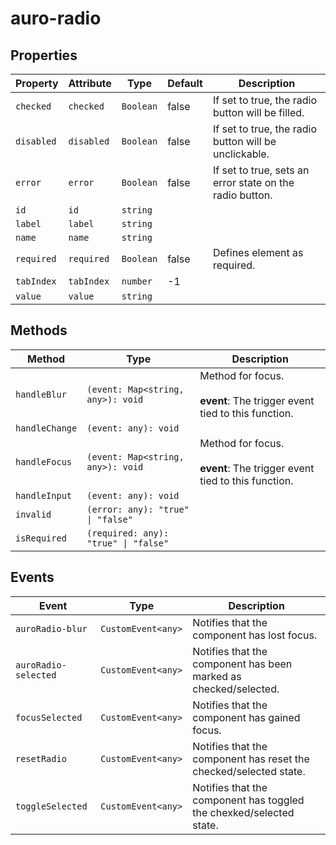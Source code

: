 # auro-radio

## Properties

| Property   | Attribute  | Type      | Default | Description                                      |
|------------|------------|-----------|---------|--------------------------------------------------|
| `checked`  | `checked`  | `Boolean` | false   | If set to true, the radio button will be filled. |
| `disabled` | `disabled` | `Boolean` | false   | If set to true, the radio button will be unclickable. |
| `error`    | `error`    | `Boolean` | false   | If set to true, sets an error state on the radio button. |
| `id`       | `id`       | `string`  |         |                                                  |
| `label`    | `label`    | `string`  |         |                                                  |
| `name`     | `name`     | `string`  |         |                                                  |
| `required` | `required` | `Boolean` | false   | Defines element as required.                     |
| `tabIndex` | `tabIndex` | `number`  | -1      |                                                  |
| `value`    | `value`    | `string`  |         |                                                  |

## Methods

| Method         | Type                                 | Description                                      |
|----------------|--------------------------------------|--------------------------------------------------|
| `handleBlur`   | `(event: Map<string, any>): void`    | Method for focus.<br /><br />**event**: The trigger event tied to this function. |
| `handleChange` | `(event: any): void`                 |                                                  |
| `handleFocus`  | `(event: Map<string, any>): void`    | Method for focus.<br /><br />**event**: The trigger event tied to this function. |
| `handleInput`  | `(event: any): void`                 |                                                  |
| `invalid`      | `(error: any): "true" \| "false"`    |                                                  |
| `isRequired`   | `(required: any): "true" \| "false"` |                                                  |

## Events

| Event                | Type               | Description                                      |
|----------------------|--------------------|--------------------------------------------------|
| `auroRadio-blur`     | `CustomEvent<any>` | Notifies that the component has lost focus.      |
| `auroRadio-selected` | `CustomEvent<any>` | Notifies that the component has been marked as checked/selected. |
| `focusSelected`      | `CustomEvent<any>` | Notifies that the component has gained focus.    |
| `resetRadio`         | `CustomEvent<any>` | Notifies that the component has reset the checked/selected state. |
| `toggleSelected`     | `CustomEvent<any>` | Notifies that the component has toggled the chexked/selected state. |
